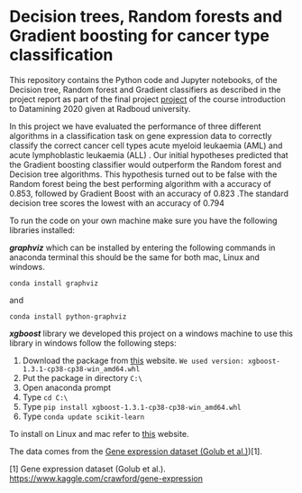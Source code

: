 # Decision trees, Random forests and Gradient boosting for cancer type classification

This repository contains the Python code and Jupyter notebooks, of the Decision tree, Random forest and Gradient classifiers as described in the project report as part of the final project <a href="https://github.com/Michael-Cornelisse/Datamining-project/blob/main/Problem_Research_Project_MichaelCornelisse_s1059020_NienkeHelmers_s1016904.pdf" target="_blank">project</a> of the course introduction to Datamining 2020 given at Radboud university.

In this project we have evaluated the performance of three different algorithms in a classification task on gene expression data to correctly classify the correct  cancer cell types acute myeloid leukaemia (AML) and acute lymphoblastic leukaemia (ALL) . Our initial hypotheses predicted that the Gradient boosting classifier would outperform the Random forest and Decision tree algorithms. This hypothesis turned out to be false with the Random forest being the best performing algorithm with a accuracy of 0.853, followed by Gradient Boost with an accuracy of  0.823 .The standard decision tree scores the lowest with an accuracy of 0.794



To run the code on your own machine make sure you have the following libraries installed:

***graphviz*** which can be installed by entering the following commands in anaconda terminal this should be the same for both mac, Linux and windows.

```
conda install graphviz
```

and

```
conda install python-graphviz
```

***xgboost*** library we developed this project on a windows machine to use this library in windows follow the following steps: 

1. Download the package from <a href="https://www.lfd.uci.edu/~gohlke/pythonlibs/#xgboost" target="_blank">this</a> website. `We used version: xgboost-1.3.1-cp38-cp38-win_amd64.whl`
2. Put the package in directory `C:\`
3. Open anaconda prompt
4. Type `cd C:\`
5. Type `pip install xgboost-1.3.1-cp38-cp38-win_amd64.whl` 
6. Type `conda update scikit-learn`

To install on Linux and mac refer to <a href="https://xgboost.readthedocs.io/en/latest/build.html" target="_blank">this</a> website.



The data comes from the [Gene expression dataset (Golub et al.)](https://www.kaggle.com/crawford/gene-expression.))[1].

[1] Gene expression dataset (Golub et al.). https://www.kaggle.com/crawford/gene-expression<br/>



